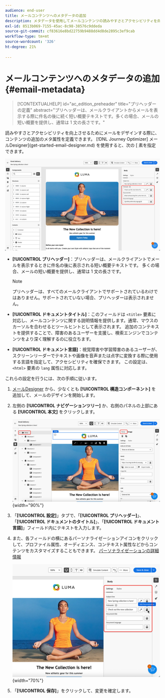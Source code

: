 ```yaml
---
audience: end-user
title: メールコンテンツへのメタデータの追加
description: メタデータを使用してメールコンテンツの読みやすさとアクセシビリティを向上させる方法を説明します
exl-id: 8513b069-7155-45ac-8c98-38576c9ddeda
source-git-commit: cf83616e8bd22759b9488dd4d8de2895c3ef9cab
workflow-type: tm+mt
source-wordcount: '326'
ht-degree: 21%

---
```


# メールコンテンツへのメタデータの追加 {#email-metadata}

>[!CONTEXTUALHELP]
>id="ac_edition_preheader"
>title="プリヘッダーの定義"
>abstract="プリヘッダーは、メールクライアントからメールを表示する際に件名の後に続く短い概要テキストです。多くの場合、メールの短い概要を提供し、通常は 1 文の長さです。"

読みやすさとアクセシビリティを向上させるためにメールをデザインする際に、コンテンツの追加のメタ属性を定義できます。 [!DNL Journey Optimizer] メールDesigner](get-started-email-designer.md) を使用すると、次の [ 素を指定できます。

![](assets/email_body_settings_ex.png)

* **[!UICONTROL プリヘッダー]**：プリヘッダーは、メールクライアントでメールを表示するときに件名の後に表示される短い概要テキストです。 多くの場合、メールの短い概要を提供し、通常は 1 文の長さです。

  >[!NOTE]
  >
  >プリヘッダーは、すべてのメールクライアントでサポートされているわけではありません。サポートされていない場合、プリヘッダーは表示されません。

* **[!UICONTROL ドキュメントタイトル]**：このフィールドは `<title>` 要素に対応し、メールコンテンツに関する説明情報を提供します。通常、マウスのカーソルを合わせるとツールヒントとして表示されます。 追加のコンテキストを提供することで、障害のあるユーザーを支援し、検索エンジンでコンテンツをより深く理解するのに役立ちます。

* **[!UICONTROL ドキュメント言語]**：視覚障害や学習障害のあるユーザーが、スクリーンリーダーでテキストや画像を音声または点字に変換する際に使用する言語を指定して、アクセシビリティを確保できます。 この設定は、`<html>` 要素の `lang` 属性に対応します。

これらの設定を行うには、次の手順に従います。

1. [ メールDesigner](create-email-content.md) から、少なくとも **[!UICONTROL 構造コンポーネント]** を追加して、メールのデザインを開始します。

1. 左側の **[!UICONTROL ナビゲーションツリー]** か、右側のパネルの上部にある **[!UICONTROL 本文]** をクリックします。

   ![](assets/email_body.png){width="90%"}

1. 「**[!UICONTROL 設定]**」タブで、「**[!UICONTROL プリヘッダー]**」、「**[!UICONTROL ドキュメントのタイトル]**」、「**[!UICONTROL ドキュメント言語]**」フィールド内にテキストを入力します。

1. また、各フィールドの横にあるパーソナライゼーションアイコンをクリックして、プロファイル属性、オーディエンス、コンテキスト属性などからコンテンツをカスタマイズすることもできます。 [ パーソナライゼーションの詳細情報 ](../personalization/gs-personalization.md)

   ![](assets/email_body_settings.png){width="70%"}

1. 「**[!UICONTROL 保存]**」をクリックして、変更を確定します。